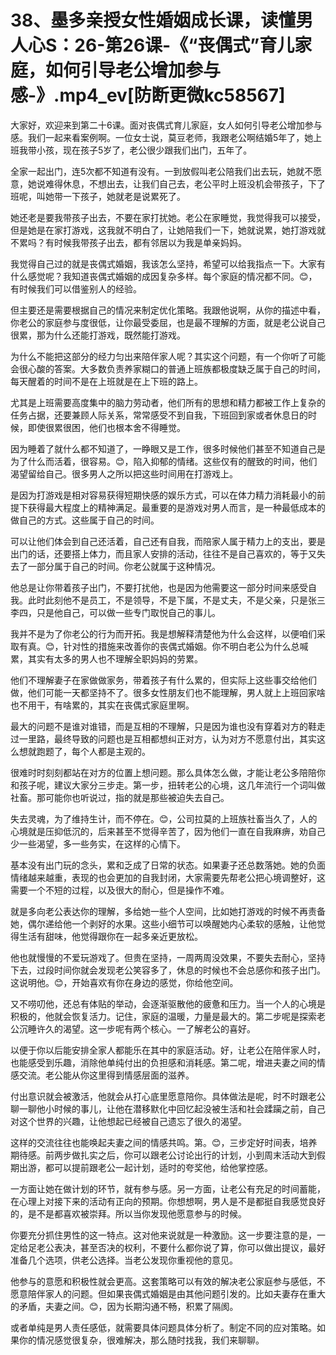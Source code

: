 # 38、墨多亲授女性婚姻成长课，读懂男人心S：26-第26课-《“丧偶式”育儿家庭，如何引导老公增加参与感-》.mp4_ev[防断更微kc58567]

大家好，欢迎来到第二十6课。面对丧偶式育儿家庭，女人如何引导老公增加参与感。我们一起来看案例啊。一位女士说，莫豆老师，我跟老公啊结婚5年了，她上班我带小孩，现在孩子5岁了，老公很少跟我们出门，五年了。

全家一起出门，连5次都不知道有没有。一到放假叫老公陪我们出去玩，她就不愿意，她说难得休息，不想出去，让我们自己去，老公平时上班没机会带孩子，下了班呢，叫她带一下孩子，她就老是说累死了。

她还老是要我带孩子出去，不要在家打扰她。老公在家睡觉，我觉得我可以接受，但是她是在家打游戏，这我就不明白了，让她陪我们一下，她就说累，她打游戏就不累吗？有时候我带孩子出去，都有邻居以为我是单亲妈妈。

我觉得自己过的就是丧偶式婚姻，我该怎么坚持，希望可以给我指点一下。大家有什么感觉呢？我知道丧偶式婚姻的成因复杂多样。每个家庭的情况都不同。😊，有时候我们可以借鉴别人的经验。

但主要还是需要根据自己的情况来制定优化策略。我跟他说啊，从你的描述中看，你老公的家庭参与度很低，让你最受委屈，也是最不理解的方面，就是老公说自己很累，那为什么还能打游戏，既然能打游戏。

为什么不能把这部分的经力匀出来陪伴家人呢？其实这个问题，有一个你听了可能会很心酸的答案。大多数负责养家糊口的普通上班族都极度缺乏属于自己的时间，每天醒着的时间不是在上班就是在上下班的路上。

尤其是上班需要高度集中的脑力劳动者，他们所有的思想和精力都被工作上复杂的任务占据，还要兼顾人际关系，常常感受不到自我，下班回到家或者休息日的时候，即使很累很困，他们也根本舍不得睡觉。

因为睡着了就什么都不知道了，一睁眼又是工作，很多时候他们甚至不知道自己是为了什么而活着，很容易。😊，陷入抑郁的情绪。这些仅有的醒致的时间，他们渴望留给自己。很多男人之所以把这些时间用在打游戏上。

是因为打游戏是相对容易获得短期快感的娱乐方式，可以在体力精力消耗最小的前提下获得最大程度上的精神满足。最重要的是游戏对男人而言，是一种最低成本的做自己的方式。这些属于自己的时间。

可以让他们体会到自己还活着，自己还有自我，而陪家人属于精力上的支出，要是出门的话，还要搭上体力，而且家人安排的活动，往往不是自己喜欢的，等于又失去了一部分属于自己的时间。你老公就属于这种情况。

他总是让你带着孩子出门，不要打扰他，也是因为他需要这一部分时间来感受自我。此时此刻他不是员工，不是领导，不是下属，不是丈夫，不是父亲，只是张三李四，只是他自己，可以做一些专门取悦自己的事儿。

我并不是为了你老公的行为而开拓。我是想解释清楚他为什么会这样，以便咱们采取有真。😊，针对性的措施来改善你的丧偶式婚姻。你不明白老公为什么总喊累，其实有太多的男人也不理解全职妈妈的劳累。

他们不理解妻子在家做做家务，带着孩子有什么累的，但实际上这些事交给他们做，他们可能一天都坚持不了。很多女性朋友们也不能理解，男人就上上班回家啥也不用干，有啥累的，其实在丧偶式家庭里啊。

最大的问题不是谁对谁错，而是互相的不理解，只是因为谁也没有穿着对方的鞋走过一里路，最终导致的问题也是互相都想纠正对方，认为对方不愿意付出，其实这么想就跑题了，每个人都是主观的。

很难时时刻刻都站在对方的位置上想问题。那么具体怎么做，才能让老公多陪陪你和孩子呢，建议大家分三步走。第一步，扭转老公的心境，这几年流行一个词叫做社畜。那可能你也听说过，指的就是那些被迫失去自己。

失去灵魂，为了维持生计，而不停在。😊，公司拉莫的上班族社畜当久了，人的心境就是压抑低沉的，后来甚至不觉得辛苦了，因为他们一直在自我麻痹，劝自己少一些渴望，多一些务实，在这样的心情下。

基本没有出门玩的念头，累和乏成了日常的状态。如果妻子还总数落她。她的负面情绪越来越重，表现的也会更加的自我封闭，大家需要先帮老公把心境调整好，这需要一个不短的过程，以及很大的耐心，但是操作不难。

就是多向老公表达你的理解，多给她一些个人空间，比如她打游戏的时候不再责备她，偶尔递给他一个剥好的水果。这些小细节可以唤醒她内心柔软的感触，让他觉得生活有甜味，他觉得跟你在一起多亲近更放松。

他也就慢慢的不爱玩游戏了。但贵在坚持，一周两周没效果，不要失去耐心，坚持下去，过段时间你就会发现老公笑容多了，休息的时候也不会总感你和孩子出门。这说明他。😊，开始喜欢有你在身边的感觉，你给他空间。

又不唠叨他，还总有体贴的举动，会逐渐驱散他的疲惫和压力。当一个人的心境是积极的，他就会恢复活力。记住，家庭的温暖，力量是最大的。第二步呢是探索老公沉睡许久的渴望。这一步呢有两个核心。一了解老公的喜好。

以便于你以后能安排全家人都能乐在其中的家庭活动。好，让老公在陪伴家人时，也能感受到乐趣，消除他单纯付出的负担感和消耗感。第二呢，增进夫妻之间的情感交流。老公能从你这里得到情感层面的滋养。

付出意识就会被激活，他就会从打心底里愿意陪你。具体做法是呢，时不时跟老公聊一聊他小时候的事儿，让他在潜移默化中回忆起没被生活和社会蹂躏之前，自己对这个世界的兴趣，让他想起已经被自己遗忘了很久的渴望。

这样的交流往往也能唤起夫妻之间的情感共鸣。第。😊，三步定好时间表，培养期待感。前两步做扎实之后，你可以跟老公讨论出行的计划，小到周末活动大到假期出游，都可以提前跟老公一起计划，适时的夸奖他，给他掌控感。

一方面让她在做计划的环节，就有参与感。另一方面，让老公有充足的时间蓄能，在心理上对接下来的活动有正向的预期。你想想啊，男人是不是都挺自我感觉良好的，是不是都喜欢被崇拜。所以当你发现他愿意参与的时候。

你要充分抓住男性的这一特点。这对他来说就是一种激励。这一步要注意的是，一定给足老公表决，甚至否决的权利，不要什么都你说了算，你可以做出提议，最好准备几个选项，供老公选择。当老公发现你重视他的意见。

他参与的意愿和积极性就会更高。这套策略可以有效的解决老公家庭参与感低，不愿意陪伴家人的问题。但如果丧偶式婚姻是由其他问题引发的。比如夫妻存在重大的矛盾，夫妻之间。😊，因为长期沟通不畅，积累了隔阂。

或者单纯是男人责任感低，就需要具体问题具体分析了。制定不同的应对策略。如果你的情况感觉很复杂，很难解决，那么随时找我，我们来聊聊。


